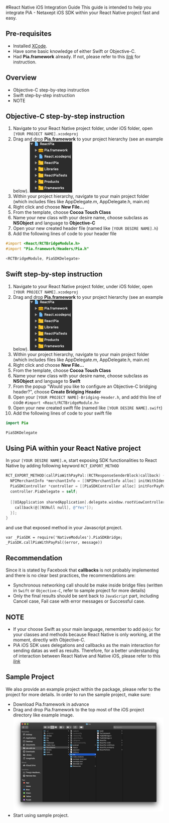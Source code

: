 #React Native iOS Integration Guide
This guide is intended to help you integrate PiA - Netaxept iOS SDK within your React Native project fast and easy.

## Pre-requisites
* Installed [XCode](https://developer.apple.com/xcode/).
* Have some basic knowledge of either Swift or Objective-C.
* Had **Pia.framework** already. If not, please refer to this _[link](https://github.com/Nets-mobile-acceptance/Netaxept-iOS-SDK)_ for instruction.

## Overview
* Objective-C step-by-step instruction
* Swift step-by-step instruction
* NOTE

## Objective-C step-by-step instruction
1. Navigate to your React Native project folder, under iOS folder, open `[YOUR PROJECT NAME].xcodeproj`
2. Drag and drop **Pia.framework** to your project hierarchy (see an example below).
![Project hierarchy example](./Resources/Example.png)
1. Within your project hierarchy, navigate to your main project folder (which includes files like AppDelegate.m, AppDelegate.h, main.m)
2. Right click and choose **New File...**
3. From the template, choose **Cocoa Touch Class**
4. Name your new class with your desire name, choose subclass as **NSObject** and language to **Objective-C**
5. Open your new created header file (named like `[YOUR DESIRE NAME].h`)
6. Add the following lines of code to your header file

```objective-c
#import <React/RCTBridgeModule.h>
#import "Pia.framework/Headers/Pia.h"
```
```objective-c
<RCTBridgeModule, PiaSDKDelegate>
```

## Swift step-by-step instruction
1. Navigate to your React Native project folder, under iOS folder, open `[YOUR PROJECT NAME].xcodeproj`
2. Drag and drop **Pia.framework** to your project hierarchy (see an example below).
![Project hierarchy example](./Resources/Example.png)
1. Within your project hierarchy, navigate to your main project folder (which includes files like AppDelegate.m, AppDelegate.h, main.m)
2. Right click and choose **New File...**
3. From the template, choose **Cocoa Touch Class**
4. Name your new class with your desire name, choose subclass as **NSObject** and language to **Swift**
5. From the popup "Would you like to configure an Objective-C bridging header?", choose **Create Bridging Header**
6. Open your `[YOUR PROJECT NAME]-Bridging-Header.h`, and add this line of code `#import <React/RCTBridgeModule.h>`
7. Open your new created swift file (named like `[YOUR DESIRE NAME].swift`)
8. Add the following lines of code to your swift file

```swift
import Pia
```
```swift
PiaSDKDelegate
```

## Using PiA within your React Native project
In your `[YOUR DESIRE NAME].m`, start exposing SDK functionalities to React Native by adding following keyword `RCT_EXPORT_METHOD`


```objective-c
RCT_EXPORT_METHOD(callPiaWithPayPal:(RCTResponseSenderBlock)callback) {
  NPIMerchantInfo *merchantInfo = [[NPIMerchantInfo alloc] initWithIdentifier:@"12002835"];
  PiaSDKController *controller = [[PiaSDKController alloc] initForPayPalPurchaseWithMerchantInfo:merchantInfo];
  controller.PiaDelegate = self;
  
  [[UIApplication sharedApplication].delegate.window.rootViewController presentViewController:controller animated:YES completion:^{
    callback(@[[NSNull null], @"Yes"]);
  }];
}
```

and use that exposed method in your Javascript project.

```
var _PiaSDK = require('NativeModules').PiaSDKBridge;
_PiaSDK.callPiaWithPayPal((error, message))
```

## Recommendation
Since it is stated by Facebook that **callbacks** is not probably implemented and there is no clear best practices, the recommendations are:
* Synchronous networking call should be make inside bridge files (written in `Swift` or `Objective-C`, refer to sample project for more details)
* Only the final results should be sent back to `JavaScript` part, including Cancel case, Fail case with error messages or Successful case.

## NOTE
* If your choose Swift as your main language, remember to add `@objc` for your classes and methods because React Native is only working, at the moment, directly with Objective-C.
* PiA iOS SDK uses delegations and callbacks as the main interaction for sending datas as well as results. Therefore, for a better understanding of interaction between React Native and Native iOS, please refer to this _[link](https://facebook.github.io/react-native/docs/native-modules-ios)_

## Sample Project
We also provide an example project within the package, please refer to the project for more details.
In order to run the sample project, make sure:
* Download Pia.framework in advance
* Drag and drop Pia.framework to the top most of the iOS project directory like example image.
![Project hierarchy example](./Resources/ExampleProject.png)
* Start using sample project.